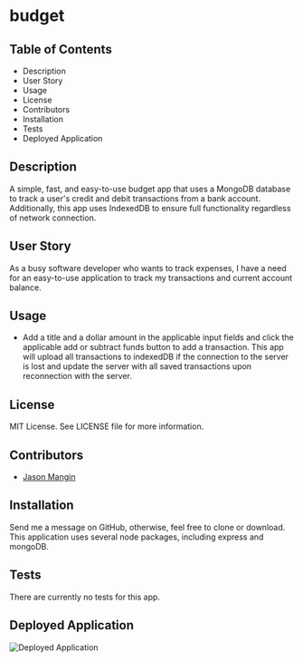 # budget

## **Table of Contents**

* Description
* User Story
* Usage
* License
* Contributors
* Installation
* Tests
* Deployed Application

## **Description**

A simple, fast, and easy-to-use budget app that uses a MongoDB database to track a user's credit and debit transactions from a bank account. Additionally, this app uses IndexedDB to ensure full functionality regardless of network connection.

## **User Story**

As a busy software developer who wants to track expenses, I have a need for an easy-to-use application to track my transactions and current account balance.

## **Usage**

* Add a title and a dollar amount in the applicable input fields and click the applicable add or subtract funds button to add a transaction. This app will upload all transactions to indexedDB if the connection to the server is lost and update the server with all saved transactions upon reconnection with the server.

## **License**

MIT License. See LICENSE file for more information.

## **Contributors**

* [Jason Mangin](https://github.com/Jollyrgr83)

## **Installation**

Send me a message on GitHub, otherwise, feel free to clone or download. This application uses several node packages, including express and mongoDB.

## **Tests**

There are currently no tests for this app.

## **Deployed Application**

![Deployed Application](https://serene-ravine-37617.herokuapp.com/)
